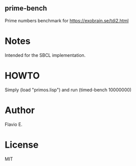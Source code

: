 ## prime-bench

Prime numbers benchmark for https://exobrain.se/tdi2.html

# Notes

Intended for the SBCL implementation. 

# HOWTO

Simply (load "primos.lisp") and run (timed-bench 10000000)

# Author

Flavio E. 

# License

MIT

